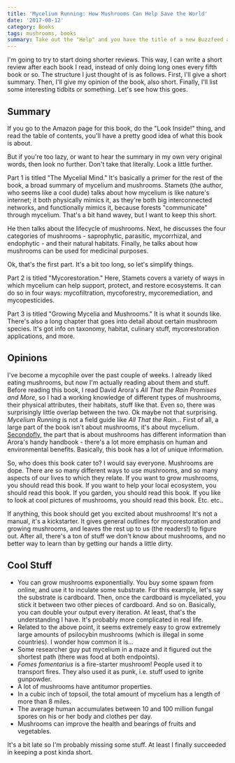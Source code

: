 ```yaml
---
title: 'Mycelium Running: How Mushrooms Can Help Save the World'
date: '2017-08-12'
category: Books
tags: mushrooms, books 
summary: Take out the "Help" and you have the title of a new Buzzfeed article
---
```


I'm going to try to start doing shorter reviews. This way, I can write a short review after each book I read, instead of only doing long ones every fifth book or so. The structure I just thought of is as follows. First, I'll give a short summary. Then, I'll give my opinion of the book, also short. Finally, I'll list some interesting tidbits or something. Let's see how this goes.

## Summary
If you go to the Amazon page for this book, do the "Look Inside!" thing, and read the table of contents, you'll have a pretty good idea of what this book is about.

But if you're too lazy, or want to hear the summary in my own very original words, then look no further. Don't take that literally. Look a little further.

Part 1 is titled "The Mycelial Mind." It's basically a primer for the rest of the book, a broad summary of mycelium and mushrooms. Stamets (the author, who seems like a cool dude) talks about how mycelium is like nature's internet; it both physically mimics it, as they're both big interconnected networks, and functionally mimics it, because forests "communicate" through mycelium. That's a bit hand wavey, but I want to keep this short.

He then talks about the lifecycle of mushrooms. Next, he discusses the four categories of mushrooms - saprophytic, parasitic, mycorrhizal, and endophytic - and their natural habitats. Finally, he talks about how mushrooms can be used for medicinal purposes.

Ok, that's the first part. It's a bit too long, so let's simplify things.

Part 2 is titled "Mycorestoration." Here, Stamets covers a variety of ways in which mycelium can help support, protect, and restore ecosystems. It can do so in four ways: mycofiltration, mycoforestry, mycoremediation, and mycopesticides. 

Part 3 is titled "Growing Mycelia and Mushrooms." It is what it sounds like. There's also a long chapter that goes into detail about certain mushroom species. It's got info on taxonomy, habitat, culinary stuff, mycorestoration applications, and more.

## Opinions
I've become a mycophile over the past couple of weeks. I already liked eating mushrooms, but now I'm actually reading about them and stuff. Before reading this book, I read David Arora's *All That the Rain Promises and More*, so I had a working knowledge of different types of mushrooms, their physical attributes, their habitats, stuff like that. Even so, there was surprisingly little overlap between the two. Ok maybe not that surprising. *Mycelium Running* is not a field guide like *All That the Rain...* First of all, a large part of the book isn't about mushrooms, it's about mycelium. [Secondofly](https://www.youtube.com/watch?v=EeglqGC3cco), the part that is about mushrooms has different information than Arora's handy handbook - there's a lot more emphasis on human and environmental benefits. Basically, this book has a lot of unique information.

So, who does this book cater to? I would say everyone. Mushrooms are dope. There are so many different ways to use mushrooms, and so many aspects of our lives to which they relate. If you want to grow mushrooms, you should read this book. If you want to help your local ecosystem, you should read this book. If you garden, you should read this book. If you like to look at cool pictures of mushrooms, you should read this book. Etc. etc..

If anything, this book should get you excited about mushrooms! It's not a manual, it's a kickstarter. It gives general outlines for mycorestoration and growing mushrooms, and leaves the rest up to us (the readers!) to figure out. After all, there's a ton of stuff we don't know about mushrooms, and no better way to learn than by getting our hands a little dirty.

## Cool Stuff

* You can grow mushrooms exponentially. You buy some spawn from online, and use it to inculate some substrate. For this example, let's say the substrate is cardboard. Then, once the cardboard is myceliated, you stick it between two other pieces of cardboard. And so on. Basically, you can double your output every iteration. At least, that's the understanding I have. It's probably more complicated in real life.
* Related to the above point, it seems extremely easy to grow extremely large amounts of psilocybin mushrooms (which is illegal in some countries). I wonder how common it is...
* Some researcher guy put mycelium in a maze and it figured out the shortest path (there was food at both endpoints).
* *Fomes fomentarius* is a fire-starter mushroom! People used it to transport fires. They also used it as punk, i.e. stuff used to ignite gunpowder.
* A lot of mushrooms have antitumor properties.
* In a cubic inch of topsoil, the total amount of mycelium has a length of more than 8 miles.
* The average human accumulates between 10 and 100 million fungal spores on his or her body and clothes per day.
* Mushrooms can improve the health and bearings of fruits and vegetables.

It's a bit late so I'm probably missing some stuff. At least I finally succeeded in keeping a post kinda short. 